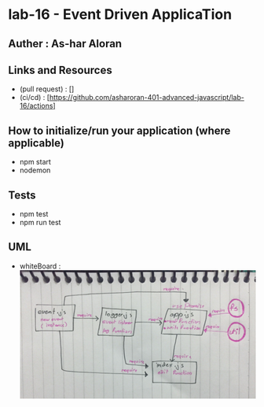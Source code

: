 # lab-16 - Event Driven ApplicaTion 

## Auther : As-har Aloran

## Links and Resources
* (pull request) : [] 
* (ci/cd) : [https://github.com/asharoran-401-advanced-javascript/lab-16/actions] 

## How to initialize/run your application (where applicable)
- npm start
- nodemon

## Tests
- npm test
- npm run test
## UML

* whiteBoard : ![alt text](assets/lab-16.jpg)